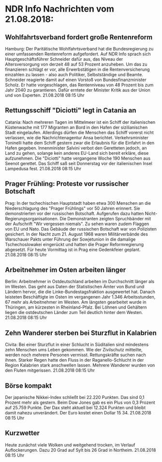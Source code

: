 # NDR Info Nachrichten vom 21.08.2018:


## Wohlfahrtsverband fordert große Rentenreform
Hamburg: Der Paritätische Wohlfahrtsverband hat die Bundesregierung zu einer umfassenden Rentenreform aufgefordert. Auf NDR Info sprach sich Hauptgeschäftsführer Schneider dafür aus, das Niveau der Altersversorgung von derzeit 48 auf 53 Prozent anzuheben. Um das zu finanzieren schlägt er vor, alle Erwerbstätigen in die Rentenversicherung einzahlen zu lassen - also auch Politiker, Selbstständige und Beamte. Schneider reagierte damit auf einen Vorstoß von Bundesfinanzminister Scholz. Er hatte vorgeschlagen, das Rentenniveau von 48 Prozent bis zum Jahr 2040 zu garantieren. Dafür erntete der Minister Kritik aus der Union und von Experten. 21.08.2018 08:15 Uhr 

## Rettungsschiff "Diciotti" legt in Catania an
Catania: Nach mehreren Tagen im Mittelmeer ist ein Schiff der italienischen Küstenwache mit 177 Migranten an Bord in den Hafen der sizilianischen Stadt eingelaufen. Allerdings dürfen die Menschen das Schiff vorerst nicht verlassen, wie die Nachrichtenagentur Ansa berichtet. Verkehrsminister Toninelli hatte dem Schiff gestern zwar die Erlaubnis für die Einfahrt in den Hafen gegeben. Innenminister Salvini verbot den Geretteten jedoch, an Land zu gehen, solange kein anderes EU-Land sich bereit erkläre, diese aufzunehmen. Die "Diciotti" hatte vergangene Woche 190 Menschen aus Seenot gerettet. Das Schiff saß seit Donnerstag vor der italienischen Insel Lampedusa fest. 21.08.2018 08:15 Uhr 

## Prager Frühling: Proteste vor russischer Botschaft
Prag: In der tschechischen Hauptstadt haben etwa 300 Menschen an die Niederschlagung des "Prager Frühlings" vor 50 Jahren erinnert. Sie demonstrierten vor der russischen Botschaft. Aufgerufen dazu hatten Nicht-Regierungsorganisationen. Die Demonstranten zeigten Spruchbänder mit der Aufschrift "Wir vergessen niemals". Zu sehen waren zudem Flaggen von EU und Nato. Das Gebäude der russischen Botschaft war von Polizisten gesichert. In der Nacht zum 21. August 1968 waren Militärverbände des Warschauer Pakts unter Führung der Sowjetunion in die damalige Tschechoslowakei eingerückt und hatten die Prager Reformregierung abgesetzt. Für heute Vormittag ist in Prag eine Gedenkfeier geplant. 21.08.2018 08:15 Uhr 

## Arbeitnehmer im Osten arbeiten länger
Berlin: Arbeitnehmer in Ostdeutschland arbeiten im Durchschnitt länger als im Westen. Das geht aus Daten der Statistischen Ämter von Bund und Ländern hervor, die die Linke-Bundestagsfraktion ausgewertet hat. Danach leisteten Beschäftigte im Osten im vergangenen Jahr 1.346 Arbeitsstunden, 67 mehr als Arbeitnehmer im Westen. Am längsten gearbeitet wurde in Thüringen, am kürzesten in Rheinland-Pfalz. Bei Löhnen und Gehältern liegen die ostdeutschen Länder zum Teil deutlich hinter dem Westen. 21.08.2018 08:15 Uhr 

## Zehn Wanderer sterben bei Sturzflut in Kalabrien
Civita: Bei einer Sturzflut in einer Schlucht in Süditalien sind mindestens zehn Menschen ums Leben gekommen. Wie der Zivilschutz mitteilte, werden noch mehrere Personen vermisst. Rettungskräfte suchen nach ihnen. Starker Regen hatte den Fluss in der Raganello-Schlucht in der Region Kalabrien stark anschwellen lassen. Mehrere Wanderer wurden von den Fluten mitgerissen. 21.08.2018 08:15 Uhr 

## Börse kompakt
Der japanische Nikkei-Index schließt bei 22.220 Punkten. Das sind 0,1 Prozent mehr als gestern. Beim Dow Jones gab es ein Plus von 0,3 Prozent auf 25.759 Punkte. Der Dax steht aktuell bei 12.324 Punkten und bleibt damit nahezu unverändert. Der Euro kostet einen Dollar 15 34. 21.08.2018 08:15 Uhr 

## Kurzwetter
Heute zunächst viele Wolken und weitgehend trocken, im Verlauf Auflockerungen. Dazu 20 Grad auf Sylt bis 26 Grad in Northeim. 21.08.2018 08:15 Uhr 
